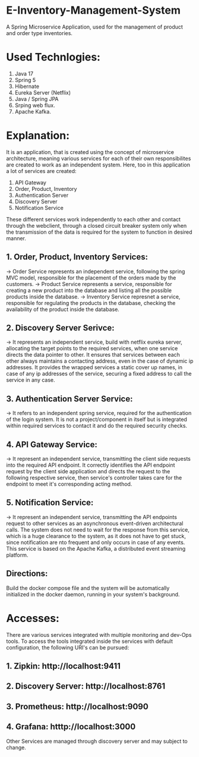 # E-Inventory-Management-System
A Spring Microservice Application, used for the management of product and order type inventories.

# Used Technlogies: 
1. Java 17
2. Spring 5
3. Hibernate
4. Eureka Server (Netflix)
5. Java / Spring JPA
6. Srping web flux.
7. Apache Kafka.

# Explanation: 

It is an application, that is created using the concept of microservice architecture, meaning various services for each of their own responsibilites are created to work as an independent system. Here, too in this application a lot of services are created: 
1. API Gateway
2. Order, Product, Inventory
3. Authentication Server
4. Discovery Server
5. Notification Service

These different services work independently to each other and contact through the webclient, through a closed circuit breaker system only when the transmission of the data is required for the system to function in desired manner. 

## 1. Order, Product, Inventory Services:
-> Order Service represents an independent service, following the spring MVC model, responsible for the placement of the orders made by the customers. 
-> Product Service represents a service, responsible for creating a new product into the database and listing all the possible products inside the database. 
-> Inventory Service represnet a service, responsible for regulating the products in the database, checking the availability of the product inside the database. 
  
## 2. Discovery Server Serivce: 
-> It represents an independent service, build with netflix eureka server, allocating the target points to the required services, when one service directs the data pointer to other. It ensures that 
   services between each other always maintains a contacting address, even in the case of dynamic ip addresses. It provides the wrapped services a static cover up names, in case of any ip addresses of the    service, securing a fixed address to call the service in any case.  

## 3. Authentication Server Service: 
-> It refers to an independent spring service, required for the authentication of the login system. It is not a project/component in itself but is integrated within required services to contact it and do     the required security checks.  

## 4. API Gateway Service: 
-> It represent an independent service, transmitting the client side requests into the required API endpoint. It correctly identifies the API endpoint request by the client side application and directs       the request to the following respective service, then service's controller takes care for the endpoint to meet it's corresponding acting method.    

## 5. Notification Service: 
-> It represent an independent service, transmitting the API endpoints request to other services as an asynchronous event-driven architectural calls. The system does not need to wait for the response from this service, which is a huge clearance to the system, as it does not have to get stuck, since notification are nto frequent and only occurs in case of any events. This service is based on the Apache Kafka, a distributed event streaming platform.

## Directions: 
Build the docker compose file and the system will be automatically initialized in the docker daemon, running in your system's background.

# Accesses: 
There are various services integrated with multiple monitoring and dev-Ops tools. To access the tools integrated inside the services with default configuration, the following URI's can be pursued: 

## 1. Zipkin: http://localhost:9411
## 2. Discovery Server: http://localhost:8761
## 3. Prometheus: http://localhost:9090
## 4. Grafana: htttp://localhost:3000

Other Services are managed through discovery server and may subject to change.


